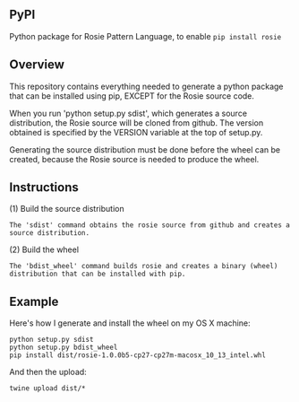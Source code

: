 ## PyPI

Python package for Rosie Pattern Language, to enable `pip install rosie`

## Overview

This repository contains everything needed to generate a python
package that can be installed using pip, EXCEPT for the Rosie source
code.

When you run 'python setup.py sdist', which generates a source
distribution, the Rosie source will be cloned from github.  The
version obtained is specified by the VERSION variable at the top of
setup.py.

Generating the source distribution must be done before the wheel can
be created, because the Rosie source is needed to produce the wheel.

## Instructions

(1) Build the source distribution

    The 'sdist' command obtains the rosie source from github and creates a
    source distribution.

(2) Build the wheel

    The 'bdist_wheel' command builds rosie and creates a binary (wheel)
    distribution that can be installed with pip.

## Example

Here's how I generate and install the wheel on my OS X machine:

``` 
python setup.py sdist
python setup.py bdist_wheel
pip install dist/rosie-1.0.0b5-cp27-cp27m-macosx_10_13_intel.whl
```

And then the upload:

```
twine upload dist/*
```



